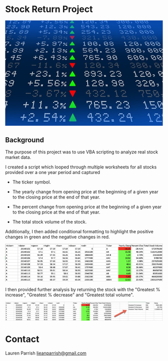 # Stock Return Project

![stock Market](Images/stockmarket.jpg)

## Background

The purpose of this project was to use VBA scripting to analyze real stock market data. 

I created a script which looped through multiple worksheets for all stocks provided over a one year period and captured

  * The ticker symbol.

  * The yearly change from opening price at the beginning of a given year to the closing price at the end of that year.

  * The percent change from opening price at the beginning of a given year to the closing price at the end of that year.

  * The total stock volume of the stock.

Additionally, I then added conditional formatting to highlight the positive changes in green and the negative changes in red.  

![moderate_solution](Images/moderate_solution.png)


I then provided further analysis by returning the stock with the "Greatest % increase", "Greatest % decrease" and "Greatest total volume". 

![hard_solution](Images/hard_solution.png)


# Contact
Lauren Parrish
ljeanparrish@gmail.com
